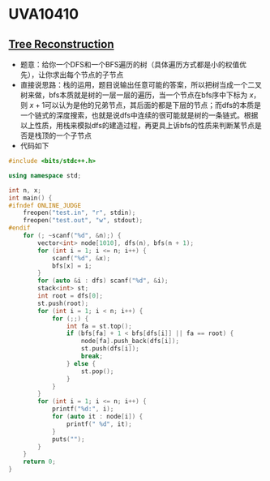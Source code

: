 # UVA10410


## [Tree Reconstruction](https://vjudge.net/problem/UVA-10410)

- 题意：给你一个DFS和一个BFS遍历的树（具体遍历方式都是小的权值优先），让你求出每个节点的子节点
- 直接说思路：栈的运用，题目说输出任意可能的答案，所以把树当成一个二叉树来做，bfs本质就是树的一层一层的遍历，当一个节点在bfs序中下标为 $x$，则 $x + 1$可以认为是他的兄弟节点，其后面的都是下层的节点；而dfs的本质是一个链式的深度搜索，也就是说dfs中连续的很可能就是树的一条链式。根据以上性质，用栈来模拟dfs的建造过程，再更具上诉bfs的性质来判断某节点是否是栈顶的一个子节点
- 代码如下

```c++
#include <bits/stdc++.h>

using namespace std;

int n, x;
int main() {
#ifndef ONLINE_JUDGE
    freopen("test.in", "r", stdin);
    freopen("test.out", "w", stdout);
#endif
    for (; ~scanf("%d", &n);) {
        vector<int> node[1010], dfs(n), bfs(n + 1);
        for (int i = 1; i <= n; i++) {
            scanf("%d", &x);
            bfs[x] = i;
        }
        for (auto &i : dfs) scanf("%d", &i);
        stack<int> st;
        int root = dfs[0];
        st.push(root);
        for (int i = 1; i < n; i++) {
            for (;;) {
                int fa = st.top();
                if (bfs[fa] + 1 < bfs[dfs[i]] || fa == root) {
                    node[fa].push_back(dfs[i]);
                    st.push(dfs[i]);
                    break;
                } else {
                    st.pop();
                }
            }
        }
        for (int i = 1; i <= n; i++) {
            printf("%d:", i);
            for (auto it : node[i]) {
                printf(" %d", it);
            }
            puts("");
        }
    }
    return 0;
}
```

